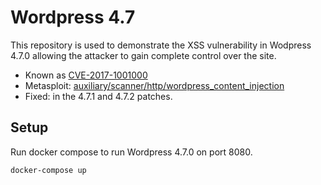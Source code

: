 # Wordpress 4.7
This repository is used to demonstrate the XSS vulnerability in Wodpress 4.7.0 allowing the attacker to gain complete control over the site.

- Known as [CVE-2017-1001000](https://www.cvedetails.com/cve/CVE-2017-1001000/)
- Metasploit: [auxiliary/scanner/http/wordpress_content_injection](https://www.rapid7.com/db/modules/auxiliary/scanner/http/wordpress_content_injection/)
- Fixed: in the 4.7.1 and 4.7.2 patches.

## Setup
Run docker compose to run Wordpress 4.7.0 on port 8080.
```
docker-compose up
```
